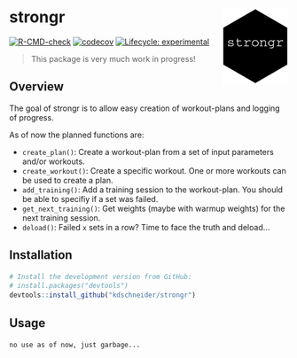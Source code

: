 
<!-- README.md is generated from README.Rmd. Please edit that file -->

# strongr <img src="man/figures/logo.png" align="right" width="120" />

<!-- badges: start -->

[![R-CMD-check](https://github.com/kdschneider/strongr/actions/workflows/check-standard.yaml/badge.svg)](https://github.com/kdschneider/strongr/actions/workflows/check-standard.yaml)
[![codecov](https://codecov.io/gh/kdschneider/strongr/branch/main/graph/badge.svg?token=O2M43ZA074)](https://codecov.io/gh/kdschneider/strongr)
[![Lifecycle:
experimental](https://img.shields.io/badge/lifecycle-experimental-orange.svg)](https://lifecycle.r-lib.org/articles/stages.html#experimental)
<!-- badges: end -->

> This package is very much work in progress!

## Overview

The goal of strongr is to allow easy creation of workout-plans and
logging of progress.

As of now the planned functions are:

-   `create_plan()`: Create a workout-plan from a set of input
    parameters and/or workouts.
-   `create_workout()`: Create a specific workout. One or more workouts
    can be used to create a plan.
-   `add_training()`: Add a training session to the workout-plan. You
    should be able to specifiy if a set was failed.
-   `get_next_training()`: Get weights (maybe with warmup weights) for
    the next training session.
-   `deload()`: Failed `x` sets in a row? Time to face the truth and
    deload…

## Installation

``` r
# Install the development version from GitHub:
# install.packages("devtools")
devtools::install_github("kdschneider/strongr")
```

## Usage

`no use as of now, just garbage...`
